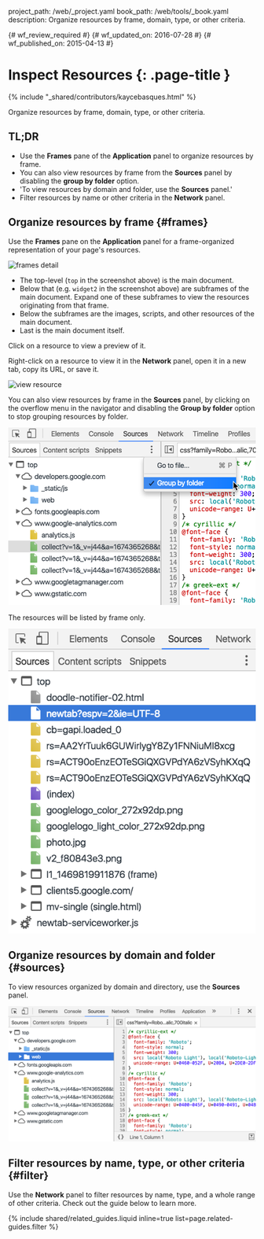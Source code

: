 project_path: /web/_project.yaml
book_path: /web/tools/_book.yaml
description: Organize resources by frame, domain, type, or other criteria.

{# wf_review_required #}
{# wf_updated_on: 2016-07-28 #}
{# wf_published_on: 2015-04-13 #}

# Inspect Resources {: .page-title }

{% include "_shared/contributors/kaycebasques.html" %}

Organize resources by frame, domain, type, or other
criteria.


## TL;DR
- Use the <strong>Frames</strong> pane of the <strong>Application</strong> panel to organize resources by frame.
- You can also view resources by frame from the <strong>Sources</strong> panel by disabling the <strong>group by folder</strong> option.
- 'To view resources by domain and folder, use the <strong>Sources</strong> panel.'
- Filter resources by name or other criteria in the <strong>Network</strong> panel.


## Organize resources by frame {#frames}

Use the **Frames** pane on the **Application** panel for a frame-organized
representation of your page's resources.

![frames detail][frames]

* The top-level (`top` in the screenshot above) is the main document.
* Below that (e.g. `widget2` in the screenshot above) are subframes of the
  main document. Expand one of these subframes to view the resources
  originating from that frame.
* Below the subframes are the images, scripts, and other resources of the
  main document.
* Last is the main document itself.

Click on a resource to view a preview of it.

Right-click on a resource to view it in the **Network** panel, open it in a
new tab, copy its URL, or save it.

![view resource][resource]

You can also view resources by frame in the **Sources** panel, by clicking
on the overflow menu in the navigator and disabling the **Group by folder**
option to stop grouping resources by folder.

![group by folder option](imgs/group-by-folder.png)

The resources will be listed by frame only.

![no folders](imgs/no-folders.png)

[frames-pane]: /web/tools/chrome-devtools/iterate/manage-data/imgs/frames-pane.png
[frames]: /web/tools/chrome-devtools/iterate/manage-data/imgs/frames.png
[resource]: /web/tools/chrome-devtools/iterate/manage-data/imgs/resource.png

## Organize resources by domain and folder {#sources}

To view resources organized by domain and directory, use the **Sources**
panel.

![sources panel](imgs/sources.png)

## Filter resources by name, type, or other criteria {#filter}

Use the **Network** panel to filter resources by name, type, and a whole range
of other criteria. Check out the guide below to learn more.

{% include shared/related_guides.liquid inline=true list=page.related-guides.filter %}
